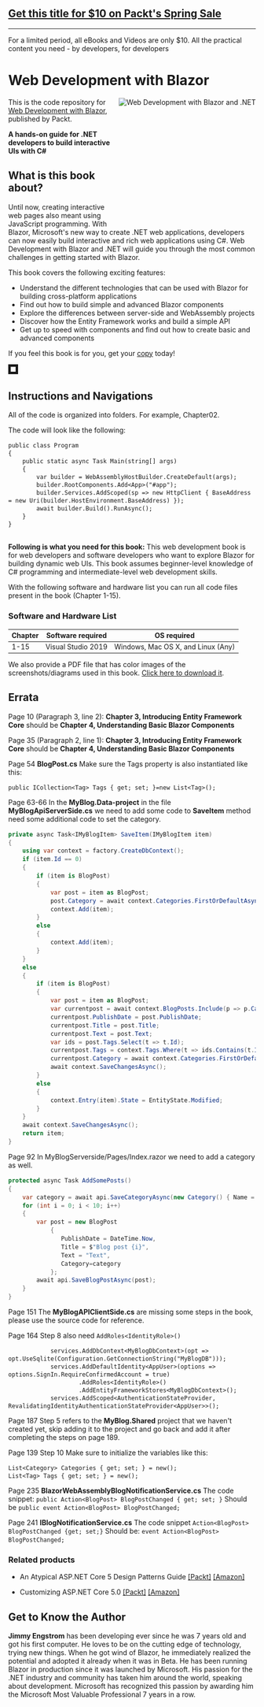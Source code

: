 ## [Get this title for $10 on Packt's Spring Sale](https://www.packt.com/B16009?utm_source=github&utm_medium=packt-github-repo&utm_campaign=spring_10_dollar_2022)
-----
For a limited period, all eBooks and Videos are only $10. All the practical content you need \- by developers, for developers

# Web Development with Blazor

<a href="https://www.packtpub.com/product/web-development-with-blazor-and-net-5/9781800208728"><img src="https://static.packt-cdn.com/products/9781800208728/cover/smaller" alt="Web Development with Blazor and .NET" height="256px" align="right"></a>

This is the code repository for [Web Development with Blazor](https://www.packtpub.com/product/web-development-with-blazor-and-net-5/9781800208728), published by Packt.

**A hands-on guide for .NET developers to build interactive UIs with C#**

## What is this book about?
Until now, creating interactive web pages also meant using JavaScript programming. With Blazor, Microsoft's new way to create .NET web applications, developers can now easily build interactive and rich web applications using C#. Web Development with Blazor and .NET will guide you through the most common challenges in getting started with Blazor.

This book covers the following exciting features: 
* Understand the different technologies that can be used with Blazor for building cross-platform applications
* Find out how to build simple and advanced Blazor components
* Explore the differences between server-side and WebAssembly projects
* Discover how the Entity Framework works and build a simple API
* Get up to speed with components and find out how to create basic and advanced components

If you feel this book is for you, get your [copy](https://www.amazon.com/dp/1800208723) today!

<a href="https://www.packtpub.com/?utm_source=github&utm_medium=banner&utm_campaign=GitHubBanner"><img src="https://raw.githubusercontent.com/PacktPublishing/GitHub/master/GitHub.png" 
alt="https://www.packtpub.com/" border="5" /></a>


## Instructions and Navigations
All of the code is organized into folders. For example, Chapter02.

The code will look like the following:
```
public class Program
{
    public static async Task Main(string[] args)
    {
        var builder = WebAssemblyHostBuilder.CreateDefault(args);
        builder.RootComponents.Add<App>("#app");
        builder.Services.AddScoped(sp => new HttpClient { BaseAddress = new Uri(builder.HostEnvironment.BaseAddress) });
        await builder.Build().RunAsync();
    }
}


```

**Following is what you need for this book:**
This web development book is for web developers and software developers who want to explore Blazor for building dynamic web UIs. This book assumes beginner-level knowledge of C# programming and intermediate-level web development skills.

With the following software and hardware list you can run all code files present in the book (Chapter 1-15).

### Software and Hardware List

| Chapter  | Software required                   | OS required                        |
| -------- | ------------------------------------| -----------------------------------|
| 1-15     | Visual Studio 2019                    | Windows, Mac OS X, and Linux (Any) |


We also provide a PDF file that has color images of the screenshots/diagrams used in this book. [Click here to download it](https://static.packt-cdn.com/downloads/9781800208728_ColorImages.pdf).

## Errata 

Page 10 (Paragraph 3, line 2): **Chapter 3, Introducing Entity Framework Core** should be **Chapter 4, Understanding Basic Blazor Components**

Page 35 (Paragraph 2, line 1): **Chapter 3, Introducing Entity Framework Core** should be **Chapter 4, Understanding Basic Blazor Components**

Page 54 **BlogPost.cs** Make sure the Tags property is also instantiated like this:
```
public ICollection<Tag> Tags { get; set; }=new List<Tag>();
```

Page 63-66 In the **MyBlog.Data-project** in the file **MyBlogApiServerSide.cs**  we need to add some code to **SaveItem** method need some additional code to set the category.
``` csharp
private async Task<IMyBlogItem> SaveItem(IMyBlogItem item)
{
    using var context = factory.CreateDbContext();
    if (item.Id == 0)
    {
        if (item is BlogPost)
        {
            var post = item as BlogPost;
            post.Category = await context.Categories.FirstOrDefaultAsync(c => c.Id == post.Category.Id);
            context.Add(item);
        }
        else
        {
            context.Add(item);
        }
    }
    else
    {
        if (item is BlogPost)
        {
            var post = item as BlogPost;
            var currentpost = await context.BlogPosts.Include(p => p.Category).Include(p => p.Tags).FirstOrDefaultAsync(p => p.Id == post.Id);
            currentpost.PublishDate = post.PublishDate;
            currentpost.Title = post.Title;
            currentpost.Text = post.Text;
            var ids = post.Tags.Select(t => t.Id);
            currentpost.Tags = context.Tags.Where(t => ids.Contains(t.Id)).ToList();
            currentpost.Category = await context.Categories.FirstOrDefaultAsync(c => c.Id == post.Category.Id);
            await context.SaveChangesAsync();
        }
        else
        {
            context.Entry(item).State = EntityState.Modified;
        }
    }
    await context.SaveChangesAsync();
    return item;
}
```
Page 92 In MyBlogServerside/Pages/Index.razor we need to add a category as well.
``` csharp 
protected async Task AddSomePosts()
{
    var category = await api.SaveCategoryAsync(new Category() { Name = "New Category" });
    for (int i = 0; i < 10; i++)
    {
        var post = new BlogPost
            {
               PublishDate = DateTime.Now, 
               Title = $"Blog post {i}", 
               Text = "Text",
               Category=category
            };
        await api.SaveBlogPostAsync(post);
    }   
}
```
Page 151 The **MyBlogAPIClientSide.cs** are missing some steps in the book, please use the source code for reference.

Page 164 Step 8 also need ```AddRoles<IdentityRole>()```
```
            services.AddDbContext<MyBlogDbContext>(opt => opt.UseSqlite(Configuration.GetConnectionString("MyBlogDB")));
            services.AddDefaultIdentity<AppUser>(options => options.SignIn.RequireConfirmedAccount = true)
                    .AddRoles<IdentityRole>()
                    .AddEntityFrameworkStores<MyBlogDbContext>();
            services.AddScoped<AuthenticationStateProvider, RevalidatingIdentityAuthenticationStateProvider<AppUser>>();
```

Page 187 Step 5 refers to the **MyBlog.Shared** project that we haven't created yet, skip adding it to the project and go back and add it after completing the steps on page 189.

Page 139 Step 10
Make sure to initialize the variables like this:
```
List<Category> Categories { get; set; } = new();
List<Tag> Tags { get; set; } = new();
```

Page 235 **BlazorWebAssemblyBlogNotificationService.cs**
The code snippet:
```public Action<BlogPost> BlogPostChanged { get; set; }```
Should be
```public event Action<BlogPost> BlogPostChanged;```  

Page 241 **IBlogNotificationService.cs**
The code snippet 
```Action<BlogPost> BlogPostChanged {get; set;}```
Should be:
```event Action<BlogPost> BlogPostChanged;```


### Related products <Other books you may enjoy>
* An Atypical ASP.NET Core 5 Design Patterns Guide [[Packt]](https://www.packtpub.com/product/an-atypical-asp-net-core-5-design-patterns-guide/9781789346091) [[Amazon]](https://www.amazon.com/dp/1789346096)

* Customizing ASP.NET Core 5.0 [[Packt]](https://www.packtpub.com/product/customizing-asp-net-core-5-0/9781801077866) [[Amazon]](https://www.amazon.com/dp/180107786X)

## Get to Know the Author
**Jimmy Engstrom**
has been developing ever since he was 7 years old and got his first computer. He loves to be on the cutting edge of technology, trying new things. When he got wind of Blazor, he immediately realized the potential and adopted it already when it was in Beta. He has been running Blazor in production since it was launched by Microsoft.
His passion for the .NET industry and community has taken him around the world, speaking about development. Microsoft has recognized this passion by awarding him the Microsoft Most Valuable Professional 7 years in a row.

